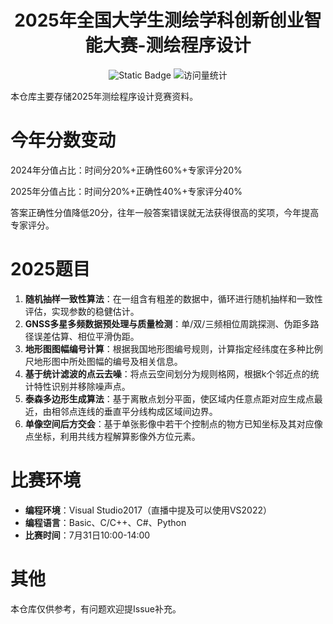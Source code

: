 <div align="center">
    <a name="Top"></a>
	<h1>2025年全国大学生测绘学科创新创业智能大赛-测绘程序设计</h1>
</div>

<div align="center">
    <img alt="Static Badge" src="https://img.shields.io/badge/QQ-212222991-blue">
    <img src="https://komarev.com/ghpvc/?username=inshidai&color=green" alt="访问量统计" />
</div>

本仓库主要存储2025年测绘程序设计竞赛资料。
# 今年分数变动
2024年分值占比：时间分20%+正确性60%+专家评分20%

2025年分值占比：时间分20%+正确性40%+专家评分40%

答案正确性分值降低20分，往年一般答案错误就无法获得很高的奖项，今年提高专家评分。
# 2025题目
1. **随机抽样一致性算法**：在一组含有粗差的数据中，循环进行随机抽样和一致性评估，实现参数的稳健估计。
2. **GNSS多星多频数据预处理与质量检测**：单/双/三频相位周跳探测、伪距多路径误差估算、相位平滑伪距。
3. **地形图图幅编号计算**：根据我国地形图编号规则，计算指定经纬度在多种比例尺地形图中所处图幅的编号及相关信息。
4. **基于统计滤波的点云去噪**：将点云空间划分为规则格网，根据k个邻近点的统计特性识别并移除噪声点。
5. **泰森多边形生成算法**：基于离散点划分平面，使区域内任意点距对应生成点最近，由相邻点连线的垂直平分线构成区域间边界。
6. **单像空间后方交会**：基于单张影像中若干个控制点的物方已知坐标及其对应像点坐标，利用共线方程解算影像外方位元素。
# 比赛环境
* **编程环境**：Visual Studio2017（直播中提及可以使用VS2022）
* **编程语言**：Basic、C/C++、C#、Python
* **比赛时间**：7月31日10:00-14:00

# 其他
本仓库仅供参考，有问题欢迎提Issue补充。
